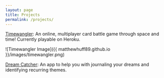 ```yaml
---
layout: page
title: Projects
permalink: /projects/
---
```


[Timewangler][timewangler]: An online, multiplayer card battle game through space and time! Currently playable on Heroku.

![Timewangler Image]({{ matthewhuff89.github.io }}/images/timewangler.png)



[Dream Catcher][dreamcatcher]: An app to help you with journaling your dreams and identifying recurring themes.


[timewangler]: http://timewangler.herokuapp.com
[dreamcatcher]: http://dreamcatch.herokuapp.com